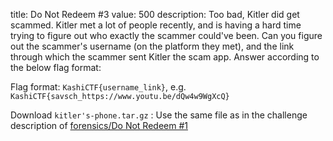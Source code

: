 title: Do Not Redeem #3
value: 500
description: Too bad, Kitler did get scammed. Kitler met a lot of people recently, and is having a hard time trying to figure out who exactly the scammer could've been. Can you figure out the scammer's username (on the platform they met), and the link through which the scammer sent Kitler the scam app. Answer according to the below  flag format:

Flag format: `KashiCTF{username_link}`, e.g. `KashiCTF{savsch_https://www.youtu.be/dQw4w9WgXcQ}`


Download `kitler's-phone.tar.gz` : Use the same file as in the challenge description of [forensics/Do Not Redeem #1](https://kashictf.iitbhucybersec.in/challenges#Do%20Not%20Redeem%20#1-28)
